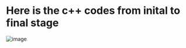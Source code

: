 # Here is the c++ codes from inital to final stage
![image](https://user-images.githubusercontent.com/98951434/213429711-7ad29c0f-f10d-4220-a752-49b8973b8d73.png)
